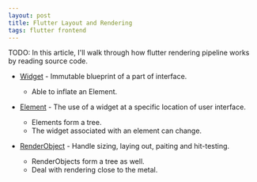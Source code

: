 ```yaml
---
layout: post
title: Flutter Layout and Rendering
tags: flutter frontend
---
```



TODO: In this article, I'll walk through how flutter rendering pipeline works by reading source code.


- [Widget](https://api.flutter.dev/flutter/widgets/Widget-class.html) - Immutable blueprint of a part of interface.
  - Able to inflate an Element.

- [Element](https://api.flutter.dev/flutter/widgets/Element-class.html) - The use of a widget at a specific location of user interface.
  - Elements form a tree.
  - The widget associated with an element can change.

- [RenderObject](https://api.flutter.dev/flutter/rendering/RenderObject-class.html) - Handle sizing, laying out, paiting and hit-testing.
  - RenderObjects form a tree as well.
  - Deal with rendering close to the metal.